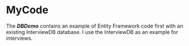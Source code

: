 MyCode
======

The ***DBDemo*** contains an example of Entity Framework code first with an existing InterviewDB database. I use the InterviewDB as an example for interviews.
